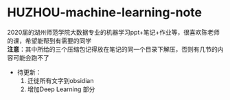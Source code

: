 # HUZHOU-machine-learning-note
 2020届的湖州师范学院大数据专业的机器学习ppt+笔记+作业等，很喜欢陈老师的课，希望能帮到有需要的同学  
 **注意**：其中所给的三个压缩包记得放在笔记的同一个目录下解压，否则有几节的内容可能会跑不了

* 待更新：
   1. 迁徙所有文字到obsidian
   2. 增加Deep Learning 部分
